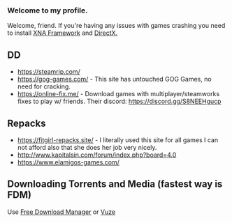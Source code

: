 ### Welcome to my profile.

Welcome, friend. If you're having any issues with games crashing you need to install [XNA Framework](https://www.microsoft.com/en-us/download/details.aspx?id=20914) and [DirectX.](https://www.microsoft.com/en-us/download/details.aspx?id=35)

## DD

- https://steamrip.com/
- https://gog-games.com/ - This site has untouched GOG Games, no need for cracking.
- https://online-fix.me/ - Download games with multiplayer/steamworks fixes to play w/ friends. Their discord: https://discord.gg/S8NEEHgucp

## Repacks

- https://fitgirl-repacks.site/ - I literally used this site for all games I can not afford also that she does her job very nicely.
- http://www.kapitalsin.com/forum/index.php?board=4.0
- https://www.elamigos-games.com/

## Downloading Torrents and Media (fastest way is FDM)

Use [Free Download Manager](https://www.freedownloadmanager.org/)
or [Vuze](https://www.vuze.com)

